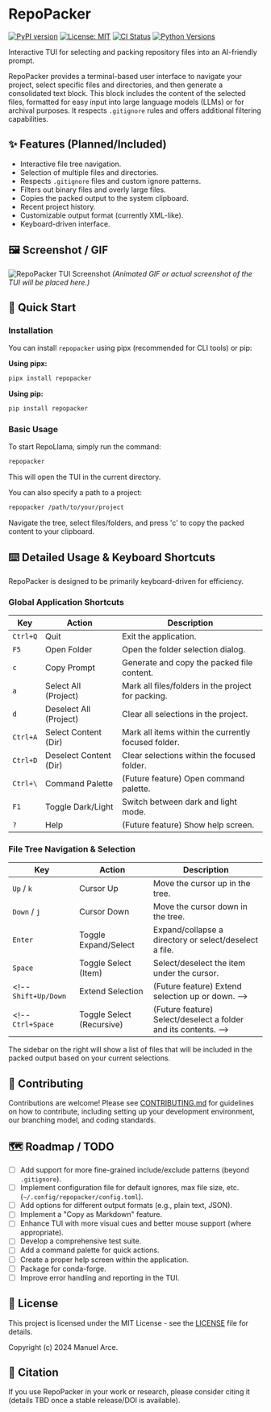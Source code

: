 # RepoPacker

[![PyPI version](https://img.shields.io/pypi/v/repopacker.svg?style=flat-square)](https://pypi.org/project/repopacker/)
[![License: MIT](https://img.shields.io/badge/License-MIT-yellow.svg?style=flat-square)](./LICENSE)
[![CI Status](https://img.shields.io/github/actions/workflow/status/username/repopacker/ci.yml?branch=main&style=flat-square)](https://github.com/username/repopacker/actions/workflows/ci.yml)
[![Python Versions](https://img.shields.io/pypi/pyversions/repopacker.svg?style=flat-square)](https://pypi.org/project/repopacker/)

Interactive TUI for selecting and packing repository files into an AI-friendly prompt.

RepoPacker provides a terminal-based user interface to navigate your project, select specific files
and directories, and then generate a consolidated text block. This block includes the content of the
selected files, formatted for easy input into large language models (LLMs) or for archival purposes.
It respects `.gitignore` rules and offers additional filtering capabilities.

## ✨ Features (Planned/Included)

*   Interactive file tree navigation.
*   Selection of multiple files and directories.
*   Respects `.gitignore` files and custom ignore patterns.
*   Filters out binary files and overly large files.
*   Copies the packed output to the system clipboard.
*   Recent project history.
*   Customizable output format (currently XML-like).
*   Keyboard-driven interface.

## 🖼️ Screenshot / GIF

![RepoPacker TUI Screenshot](https://via.placeholder.com/800x500.png?text=RepoPacker+TUI+Screenshot+Placeholder)
*(Animated GIF or actual screenshot of the TUI will be placed here.)*

## 🚀 Quick Start

### Installation

You can install `repopacker` using pipx (recommended for CLI tools) or pip:

**Using pipx:**
```bash
pipx install repopacker
```

**Using pip:**
```bash
pip install repopacker
```

### Basic Usage

To start RepoLlama, simply run the command:
```bash
repopacker
```
This will open the TUI in the current directory.

You can also specify a path to a project:
```bash
repopacker /path/to/your/project
```

Navigate the tree, select files/folders, and press 'c' to copy the packed content to your
clipboard.

## ⌨️ Detailed Usage & Keyboard Shortcuts

RepoPacker is designed to be primarily keyboard-driven for efficiency.

### Global Application Shortcuts

| Key             | Action                      | Description                                       |
|-----------------|-----------------------------|---------------------------------------------------|
| `Ctrl+Q`        | Quit                        | Exit the application.                             |
| `F5`            | Open Folder                 | Open the folder selection dialog.                 |
| `c`             | Copy Prompt                 | Generate and copy the packed file content.        |
| `a`             | Select All (Project)        | Mark all files/folders in the project for packing.|
| `d`             | Deselect All (Project)      | Clear all selections in the project.              |
| `Ctrl+A`        | Select Content (Dir)        | Mark all items within the currently focused folder. |
| `Ctrl+D`        | Deselect Content (Dir)      | Clear selections within the focused folder.       |
| `Ctrl+\`       | Command Palette             | (Future feature) Open command palette.            |
| `F1`            | Toggle Dark/Light           | Switch between dark and light mode.               |
| `?`             | Help                        | (Future feature) Show help screen.                |

### File Tree Navigation & Selection

| Key             | Action                      | Description                                       |
|-----------------|-----------------------------|---------------------------------------------------|
| `Up` / `k`      | Cursor Up                   | Move the cursor up in the tree.                   |
| `Down` / `j`    | Cursor Down                 | Move the cursor down in the tree.                 |
| `Enter`         | Toggle Expand/Select        | Expand/collapse a directory or select/deselect a file. |
| `Space`         | Toggle Select (Item)        | Select/deselect the item under the cursor.        |
<!-- `Shift+Up/Down` | Extend Selection            | (Future feature) Extend selection up or down. -->
<!-- `Ctrl+Space`    | Toggle Select (Recursive)   | (Future feature) Select/deselect a folder and its contents. -->

The sidebar on the right will show a list of files that will be included in the packed output based
on your current selections.

## 🤝 Contributing

Contributions are welcome! Please see [CONTRIBUTING.md](./CONTRIBUTING.md) for guidelines on how to
contribute, including setting up your development environment, our branching model, and coding
standards.

## 🗺️ Roadmap / TODO

*   [ ] Add support for more fine-grained include/exclude patterns (beyond `.gitignore`).
*   [ ] Implement configuration file for default ignores, max file size, etc.
    (`~/.config/repopacker/config.toml`).
*   [ ] Add options for different output formats (e.g., plain text, JSON).
*   [ ] Implement a "Copy as Markdown" feature.
*   [ ] Enhance TUI with more visual cues and better mouse support (where appropriate).
*   [ ] Develop a comprehensive test suite.
*   [ ] Add a command palette for quick actions.
*   [ ] Create a proper help screen within the application.
*   [ ] Package for conda-forge.
*   [ ] Improve error handling and reporting in the TUI.

## 📜 License

This project is licensed under the MIT License - see the [LICENSE](./LICENSE) file for details.

Copyright (c) 2024 Manuel Arce.

## 📝 Citation

If you use RepoPacker in your work or research, please consider citing it (details TBD once a
stable release/DOI is available).
